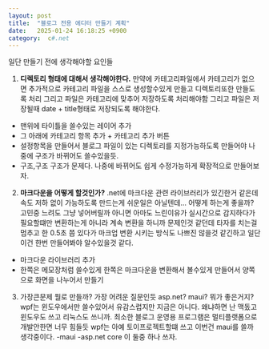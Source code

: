 ```yaml
---
layout: post
title:  "블로그 전용 에디터 만들기 계획"
date:   2025-01-24 16:18:25 +0900
category:  c#.net
---
```

일단 만들기 전에 생각해야할 요인들
1. **디렉토리 형태에 대해서 생각해야한다.**
만약에 카테고리파일에서 카테고리가 없으면 추가적으로 카테고리 파일을 스스로 생성할수있게 만들고 디렉토리또한 만들도록 처리 그리고 파일은 카테고리에 맞추어 저장하도록 처리해야함 그리고 파일은 저장될때 date + title형태로 저장되도록 해야한다.
- 맨위에 타이틀을 쓸수있는 레이어 추가
- 그 아래에 카테고리 항목 추가 + 카테고리 추가 버튼    
- 설정항목을 만들어서 블로그 파일이 있는 디렉토리를 지정가능하도록 만들어야 나중에 구조가 바뀌어도 쓸수있을듯. 
- 구조,구조 구조가 문제다. 나중에 바뀌어도 쉽게 수정가능하게 확장적으로 만들어보자.

2. **마크다운을 어떻게 할것인가?**
.net에 마크다운 관련  라이브러리가 있긴한거 같은데 속도 저하 없이 가능하도록 만드는게 쉬운일은 아닐텐데... 어떻게 하는게 좋을까? 고민중 느려도 그냥 넣어버릴까 아니면 아마도 느린이유가 실시간으로 감지하다가 필요할떄만 변환하는게 아니라 계속 변환을 하니까 문제인것 같던데 타자를 치는걸 멈추고 한 0.5초 쯤 있다가 마크업 변환 시키는 방식도 나쁘진 않을것 같긴하고 일단 이건 한번 만들어봐야 알수있을것 같다.
- 마크다운 라이브러리 추가
- 한쪽은 메모장처럼 쓸수있게 한쪽은 마크다운을 변환해서 볼수있게 만들어서 양쪽으로 화면을 나누어서 만들기

3. 가장큰문제 뭘로 만들까?
가장 어려운 질문인듯 asp.net? maui? 뭐가 좋은거지? wpf는 윈도우에서만 쓸수있어서 유감스럽지만 지금은 아니다. 왜냐하면 난 맥돘고 윈도우도 쓰고 리눅스도 쓰니까. 최소한 블로그 운영용 프로그램은 멀티플랫폼으로 개발안한면 너무 힘들듯 wpf는 아예 토이프로젝트할떄 쓰고 이번건 maui를 쓸까 생각중이다.
-maui
-asp.net core
이 둘중 하나 쓰자.

